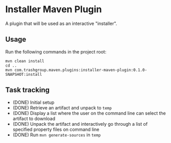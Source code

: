 # Installer Maven Plugin

A plugin that will be used as an interactive "installer".

## Usage

Run the following commands in the project root: 

    mvn clean install
    cd ..
    mvn com.trashgroup.maven.plugins:installer-maven-plugin:0.1.0-SNAPSHOT:install

## Task tracking 

- (DONE) Initial setup
- (DONE) Retrieve an artifact and unpack to `temp`
- (DONE) Display a list where the user on the command line can select the artifact to download
- (DONE) Unpack the artifact and interactively go through a list of specified property files on command line
- (DONE) Run `mvn generate-sources` in `temp`